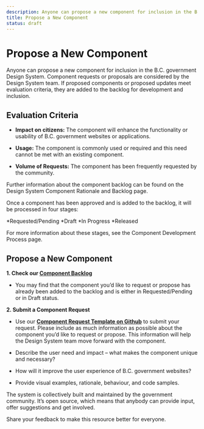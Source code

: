 ```yaml
---
description: Anyone can propose a new component for inclusion in the B.C. government Design System. Components are proposed and selected for development based off our evaluation criteria.
title: Propose a New Component
status: draft
---
```


# Propose a New Component

Anyone can propose a new component for inclusion in the B.C. government Design System. Component requests or proposals are considered by the Design System team. If proposed components or proposed updates meet evaluation criteria, they are added to the backlog for development and inclusion.

## **Evaluation Criteria**

* **Impact on citizens:** The component will enhance the functionality or usability of B.C. government websites or applications.

* **Usage:** The component is commonly used or required and this need cannot be met with an existing component.

* **Volume of Requests:** The component has been frequently requested by the community.

Further information about the component backlog can be found on the Design System Component Rationale and Backlog page.

Once a component has been approved and is added to the backlog, it will be processed in four stages:

*Requested/Pending
*Draft
*In Progress
*Released

For more information about these stages, see the Component Development Process page.


## **Propose a New Component**

**1\. Check our [Component Backlog](https://github.com/bcgov/design-system/projects/1)**

*   You may find that the component you’d like to request or propose has already been added to the backlog and is either in Requested/Pending or in Draft status.

**2\. Submit a Component Request**

*   Use our [**Component Request Template on Github**](https://github.com/bcgov/design-system/issues/new?template=propose-a-new-component.md) to submit your request. Please include as much information as possible about the component you’d like to request or propose. This information will help the Design System team move forward with the component.

*   Describe the user need and impact – what makes the component unique and necessary?

*   How will it improve the user experience of B.C. government websites?

*   Provide visual examples, rationale, behaviour, and code samples.


The system is collectively built and maintained by the government community. It’s open source, which means that anybody can provide input, offer suggestions and get involved.

Share your feedback to make this resource better for everyone.

